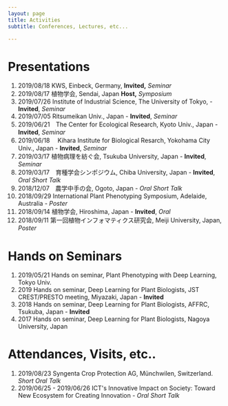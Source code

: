 ```yaml
---
layout: page
title: Activities
subtitle: Conferences, Lectures, etc...

---
```


# Presentations

1. 2019/08/18	KWS, Einbeck, Germany, **Invited,** *Seminar*
2. 2019/08/17	植物学会, Sendai, Japan **Host,** *Symposium*
3. 2019/07/26	Institute of Industrial Science, The University of Tokyo, - **Invited**, *Seminar*
4. 2019/07/05	Ritsumeikan Univ., Japan - **Invited**, *Seminar*
5. 2019/06/21　The Center for Ecological Research, Kyoto Univ., Japan - **Invited**, *Seminar*
6. 2019/06/18 　Kihara Institute for Biological Resarch, Yokohama City Univ., Japan - **Invited**, *Seminar*
7. 2019/03/17    植物病理を紡ぐ会, Tsukuba University, Japan - **Invited**, *Seminar* 
8. 2019/03/17　育種学会シンポジウム, Chiba University, Japan - **Invited**, *Oral Short Talk*
9. 2018/12/07　農学中手の会, Ogoto, Japan - *Oral Short Talk*
10. 2018/09/29    International Plant Phenotyping Symposium, Adelaide, Australia - *Poster*
11. 2018/09/14    植物学会, Hiroshima, Japan - **Invited**, *Oral*
12. 2018/09/11    第一回植物インフォマティクス研究会, Meiji University, Japan, *Poster*



# Hands on Seminars

1. 2019/05/21 Hands on seminar, Plant Phenotyping with Deep Learning, Tokyo Univ.
2. 2019	Hands on seminar, Deep Learning for Plant Biologists, JST CREST/PRESTO meeting, Miyazaki, Japan - **Invited**
3. 2018 Hands on seminar, Deep Learning for Plant Biologists, AFFRC, Tsukuba, Japan - **Invited**
4. 2017 Hands on seminar, Deep Learning for Plant Biologists, Nagoya University, Japan



# Attendances, Visits, etc..

1. 2019/08/23	Syngenta Crop Protection AG, Münchwilen, Switzerland. *Short Oral Talk*
2. 2019/06/25 - 2019/06/26 ICT's Innovative Impact on Society: Toward New
   Ecosystem for Creating Innovation - *Oral Short Talk*

